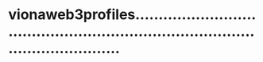 # vionaweb3profiles.......................................................................................................
